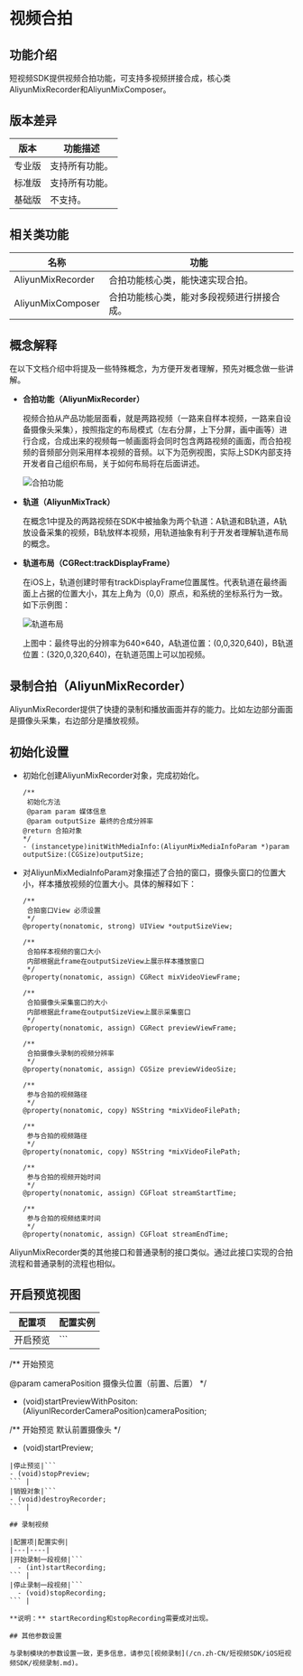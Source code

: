 # 视频合拍

## 功能介绍

短视频SDK提供视频合拍功能，可支持多视频拼接合成，核心类AliyunMixRecorder和AliyunMixComposer。

## 版本差异

|版本|功能描述|
|--|----|
|专业版|支持所有功能。|
|标准版|支持所有功能。|
|基础版|不支持。|

## 相关类功能

|名称|功能|
|--|--|
|AliyunMixRecorder|合拍功能核心类，能快速实现合拍。|
|AliyunMixComposer|合拍功能核心类，能对多段视频进行拼接合成。|

## 概念解释

在以下文档介绍中将提及一些特殊概念，为方便开发者理解，预先对概念做一些讲解。

-   **合拍功能（AliyunMixRecorder）**

    视频合拍从产品功能层面看，就是两路视频（一路来自样本视频，一路来自设备摄像头采集），按照指定的布局模式（左右分屏，上下分屏，画中画等）进行合成，合成出来的视频每一帧画面将会同时包含两路视频的画面，而合拍视频的音频部分则采用样本视频的音频。以下为范例视图，实际上SDK内部支持开发者自己组织布局，关于如何布局将在后面讲述。

    ![合拍功能](https://static-aliyun-doc.oss-accelerate.aliyuncs.com/assets/img/zh-CN/5742805061/p181623.png)

-   **轨道（AliyunMixTrack）**

    在概念1中提及的两路视频在SDK中被抽象为两个轨道：A轨道和B轨道，A轨放设备采集的视频，B轨放样本视频，用轨道抽象有利于开发者理解轨道布局的概念。

-   **轨道布局（CGRect:trackDisplayFrame）**

    在iOS上，轨道创建时带有trackDisplayFrame位置属性。代表轨道在最终画面上占据的位置大小，其左上角为（0,0）原点，和系统的坐标系行为一致。如下示例图：

    ![轨道布局](https://static-aliyun-doc.oss-accelerate.aliyuncs.com/assets/img/zh-CN/5742805061/p181626.png)

    上图中：最终导出的分辨率为640×640，A轨道位置：\(0,0,320,640\)，B轨道位置：\(320,0,320,640\)，在轨道范围上可以加视频。


## 录制合拍（AliyunMixRecorder）

AliyunMixRecorder提供了快捷的录制和播放画面并存的能力。比如左边部分画面是摄像头采集，右边部分是播放视频。

## 初始化设置

-   初始化创建AliyunMixRecorder对象，完成初始化。

    ```
    /**
     初始化方法
     @param param 媒体信息
     @param outputSize 最终的合成分辨率 
    @return 合拍对象 
    */
    - (instancetype)initWithMediaInfo:(AliyunMixMediaInfoParam *)param outputSize:(CGSize)outputSize;
    ```

-   对AliyunMixMediaInfoParam对象描述了合拍的窗口，摄像头窗口的位置大小，样本播放视频的位置大小。具体的解释如下：

    ```
    /**
     合拍窗口View 必须设置
     */
    @property(nonatomic, strong) UIView *outputSizeView;
    
    /**
     合拍样本视频的窗口大小
     内部根据此frame在outputSizeView上展示样本播放窗口
     */
    @property(nonatomic, assign) CGRect mixVideoViewFrame;
    
    /**
     合拍摄像头采集窗口的大小
     内部根据此frame在outputSizeView上展示采集窗口
     */
    @property(nonatomic, assign) CGRect previewViewFrame;
    
    /**
     合拍摄像头录制的视频分辨率
     */
    @property(nonatomic, assign) CGSize previewVideoSize;
    
    /**
     参与合拍的视频路径
     */
    @property(nonatomic, copy) NSString *mixVideoFilePath;
    
    /**
     参与合拍的视频路径
     */
    @property(nonatomic, copy) NSString *mixVideoFilePath;
    
    /**
     参与合拍的视频开始时间
     */
    @property(nonatomic, assign) CGFloat streamStartTime;
    
    /**
     参与合拍的视频结束时间
     */
    @property(nonatomic, assign) CGFloat streamEndTime;
    ```


AliyunMixRecorder类的其他接口和普通录制的接口类似。通过此接口实现的合拍流程和普通录制的流程也相似。

## 开启预览视图

|配置项|配置实例|
|---|----|
|开启预览|```
/** 
开始预览

@param cameraPosition 摄像头位置（前置、后置）
 */
- (void)startPreviewWithPositon:(AliyunIRecorderCameraPosition)cameraPosition;

/**
 开始预览 默认前置摄像头
 */
- (void)startPreview;
``` |
|停止预览|```
- (void)stopPreview;
``` |
|销毁对象|```
- (void)destroyRecorder;
``` |

## 录制视频

|配置项|配置实例|
|---|----|
|开始录制一段视频|```
  - (int)startRecording;
``` |
|停止录制一段视频|```
  - (void)stopRecording;
``` |

**说明：** startRecording和stopRecording需要成对出现。

## 其他参数设置

与录制模块的参数设置一致，更多信息，请参见[视频录制](/cn.zh-CN/短视频SDK/iOS短视频SDK/视频录制.md)。

